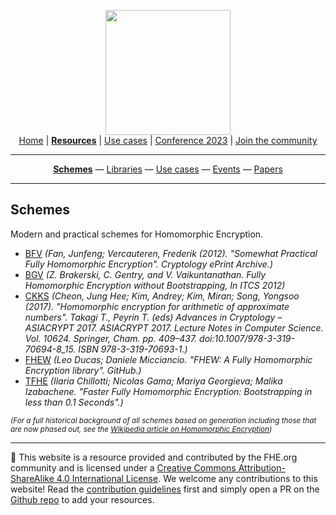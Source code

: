 <!-- Main header navigation -->
<p align="center">
  <img width="200" src="https://user-images.githubusercontent.com/5758427/180978488-db825482-5a58-4c7c-9589-c494a6f0be04.png"><br/>
  <a href="https://fhe-org.github.io">Home</a> | <a href="https://fhe-org.github.io/resources"><b>Resources</b></a> | <a href="https://fhe-org.github.io/use-cases">Use cases</a> | <a href="https://fhe-org.github.io/conferences/conference-2023/home">Conference 2023</a> | <a href="https://fhe-org.github.io/community">Join the community</a>
</p>
<hr/>
<!-- /Main header navigation -->
<!-- Resource categories links -->
<p align="center">
  <a href="https://fhe-org.github.io/resources"><b>Schemes</b></a>
  —
  <a href="https://fhe-org.github.io/resources">Libraries</a>
  —
  <a href="https://fhe-org.github.io/resources">Use cases</a>
  —
  <a href="https://fhe-org.github.io/resources">Events</a>
  —
  <a href="https://fhe-org.github.io/resources">Papers</a>
</p>
<hr/>
<!-- /Resource categories links -->

## Schemes

Modern and practical schemes for Homomorphic Encryption.

- [BFV](https://eprint.iacr.org/2012/144) *(Fan, Junfeng; Vercauteren, Frederik (2012). "Somewhat Practical Fully Homomorphic Encryption". Cryptology ePrint Archive.)*
- [BGV](https://eprint.iacr.org/2011/277) *(Z. Brakerski, C. Gentry, and V. Vaikuntanathan. Fully Homomorphic Encryption without Bootstrapping, In ITCS 2012)*
- [CKKS](https://link.springer.com/chapter/10.1007/978-3-319-70694-8_15) *(Cheon, Jung Hee; Kim, Andrey; Kim, Miran; Song, Yongsoo (2017). "Homomorphic encryption for arithmetic of approximate numbers". Takagi T., Peyrin T. (eds) Advances in Cryptology – ASIACRYPT 2017. ASIACRYPT 2017. Lecture Notes in Computer Science. Vol. 10624. Springer, Cham. pp. 409–437. doi:10.1007/978-3-319-70694-8_15. ISBN 978-3-319-70693-1.)*
- [FHEW](https://github.com/lducas/FHEW) *(Leo Ducas; Daniele Micciancio. "FHEW: A Fully Homomorphic Encryption library". GitHub.)*
- [TFHE](https://tfhe.github.io/tfhe/) *(Ilaria Chillotti; Nicolas Gama; Mariya Georgieva; Malika Izabachene. "Faster Fully Homomorphic Encryption: Bootstrapping in less than 0.1 Seconds".)*

*<sub>(For a full historical background of all schemes based on generation including those that are now phased out, see the [Wikipedia article on Homomorphic Encryption](https://en.wikipedia.org/wiki/Homomorphic_encryption#History))*</sub>


<!--- Footer --->
<hr/>
💙 This website is a resource provided and contributed by the FHE.org community and is licensed under a <a rel="license" href="http://creativecommons.org/licenses/by-sa/4.0/">Creative Commons Attribution-ShareAlike 4.0 International License</a>. We welcome any contributions to this website! Read the <a href="https://fhe-org.github.io/contrib">contribution guidelines</a> first and simply open a PR on the <a href="https://github.com/fhe-org/fhe-org">Github repo</a> to add your resources.
